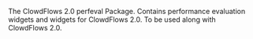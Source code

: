 The ClowdFlows 2.0 perfeval Package. Contains performance evaluation widgets and widgets for ClowdFlows 2.0.
To be used along with ClowdFlows 2.0.

